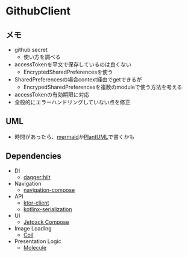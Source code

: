 # GithubClient

## メモ
- github secret
    - 使い方を調べる
- accessTokenを平文で保存しているのは良くない　　　
    - EncryptedSharedPreferencesを使う
- SharedPreferencesの場合context経由でgetできるが
    - EncrypedSharedPreferencesを複数のmoduleで使う方法を考える
- accessTokenの有効期限に対応
- 全般的にエラーハンドリングしていない点を修正
   




## UML
- 時間があったら、[mermaid](https://mermaid.js.org/)か[PlantUML](https://plantuml.com/)で書くかも

## Dependencies
- DI
    - [dagger:hilt](https://dagger.dev/hilt/)
- Navigation
    - [navigation-compose](https://developer.android.com/jetpack/compose/navigation)
- API
    - [ktor-client](https://ktor.io/)
    - [kotlinx-serialization](https://github.com/Kotlin/kotlinx.serialization)
- UI
    - [Jetpack Compose](https://developer.android.com/jetpack/compose)
- Image Loading
    - [Coil](https://coil-kt.github.io/coil/)
- Presentation Logic
    - [Molecule](https://github.com/cashapp/molecule)
